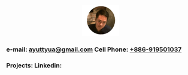 <p align="center">
    <img src="https://github.com/YuTaNCCU/Personal_Introduction/blob/master/Resume_Picture/%E5%9C%93%E5%BD%A2%E6%8F%92%E9%AD%B7%E9%AD%9A%E5%A4%A7%E9%A0%AD.png" alt="alt text" width="20%" >
</p>

### e-mail: [ayuttyua@gmail.com](ayuttyua@gmail.com) Cell Phone: [+886-919501037](+886-919501037)
### Projects: Linkedin: 
